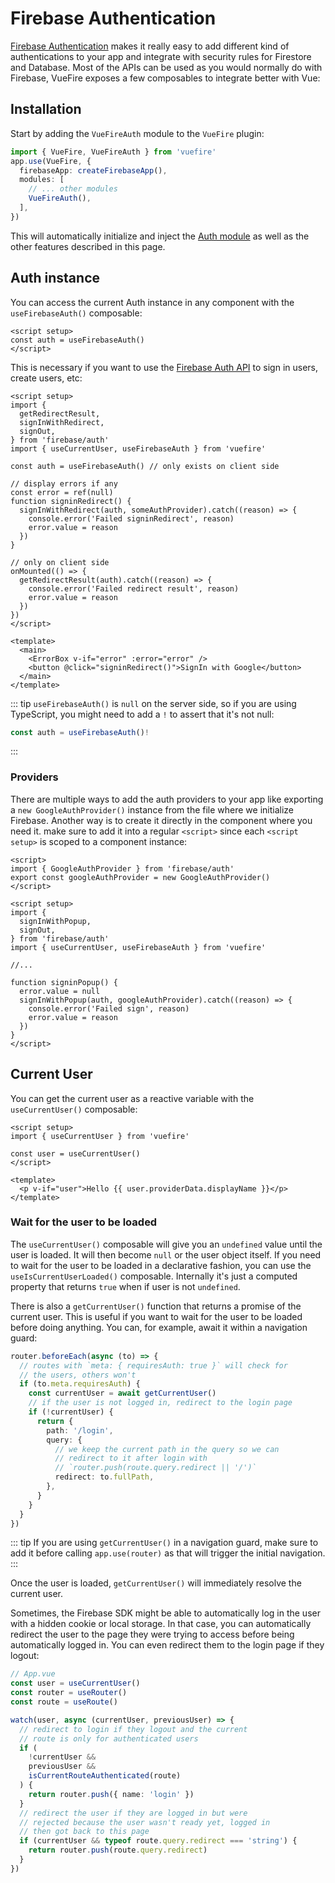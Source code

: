 # Firebase Authentication

[Firebase Authentication](https://firebase.google.com/docs/auth/web/start) makes it really easy to add different kind of authentications to your app and integrate with security rules for Firestore and Database.
Most of the APIs can be used as you would normally do with Firebase, VueFire exposes a few composables to integrate better with Vue:

## Installation

Start by adding the `VueFireAuth` module to the `VueFire` plugin:

```ts
import { VueFire, VueFireAuth } from 'vuefire'
app.use(VueFire, {
  firebaseApp: createFirebaseApp(),
  modules: [
    // ... other modules
    VueFireAuth(),
  ],
})
```

This will automatically initialize and inject the [Auth module](https://firebase.google.com/docs/auth/web/start#add-initialize-sdk) as well as the other features described in this page.

## Auth instance

You can access the current Auth instance in any component with the `useFirebaseAuth()` composable:

```vue
<script setup>
const auth = useFirebaseAuth()
</script>
```

This is necessary if you want to use the [Firebase Auth API](https://firebase.google.com/docs/auth/web/start#sign_in_existing_users) to sign in users, create users, etc:

```vue{7,9,14,22}
<script setup>
import {
  getRedirectResult,
  signInWithRedirect,
  signOut,
} from 'firebase/auth'
import { useCurrentUser, useFirebaseAuth } from 'vuefire'

const auth = useFirebaseAuth() // only exists on client side

// display errors if any
const error = ref(null)
function signinRedirect() {
  signInWithRedirect(auth, someAuthProvider).catch((reason) => {
    console.error('Failed signinRedirect', reason)
    error.value = reason
  })
}

// only on client side
onMounted(() => {
  getRedirectResult(auth).catch((reason) => {
    console.error('Failed redirect result', reason)
    error.value = reason
  })
})
</script>

<template>
  <main>
    <ErrorBox v-if="error" :error="error" />
    <button @click="signinRedirect()">SignIn with Google</button>
  </main>
</template>
```

::: tip
`useFirebaseAuth()` is `null` on the server side, so if you are using TypeScript, you might need to add a `!` to assert that it's not null:

```ts
const auth = useFirebaseAuth()!
```

:::

### Providers

There are multiple ways to add the auth providers to your app like exporting a `new GoogleAuthProvider()` instance from the file where we initialize Firebase. Another way is to create it directly in the component where you need it. make sure to add it into a regular `<script>` since each `<script setup>` is scoped to a component instance:

```vue{1-4,17}
<script>
import { GoogleAuthProvider } from 'firebase/auth'
export const googleAuthProvider = new GoogleAuthProvider()
</script>

<script setup>
import {
  signInWithPopup,
  signOut,
} from 'firebase/auth'
import { useCurrentUser, useFirebaseAuth } from 'vuefire'

//...

function signinPopup() {
  error.value = null
  signInWithPopup(auth, googleAuthProvider).catch((reason) => {
    console.error('Failed sign', reason)
    error.value = reason
  })
}
</script>
```

## Current User

You can get the current user as a reactive variable with the `useCurrentUser()` composable:

```vue
<script setup>
import { useCurrentUser } from 'vuefire'

const user = useCurrentUser()
</script>

<template>
  <p v-if="user">Hello {{ user.providerData.displayName }}</p>
</template>
```

### Wait for the user to be loaded

The `useCurrentUser()` composable will give you an `undefined` value until the user is loaded. It will then become `null` or the user object itself. If you need to wait for the user to be loaded in a declarative fashion, you can use the `useIsCurrentUserLoaded()` composable. Internally it's just a computed property that returns `true` when if user is not `undefined`.

There is also a `getCurrentUser()` function that returns a promise of the current user. This is useful if you want to wait for the user to be loaded before doing anything. You can, for example, await it within a navigation guard:

```ts
router.beforeEach(async (to) => {
  // routes with `meta: { requiresAuth: true }` will check for
  // the users, others won't
  if (to.meta.requiresAuth) {
    const currentUser = await getCurrentUser()
    // if the user is not logged in, redirect to the login page
    if (!currentUser) {
      return {
        path: '/login',
        query: {
          // we keep the current path in the query so we can
          // redirect to it after login with
          // `router.push(route.query.redirect || '/')`
          redirect: to.fullPath,
        },
      }
    }
  }
})
```

::: tip
If you are using `getCurrentUser()` in a navigation guard, make sure to add it before calling `app.use(router)` as that will trigger the initial navigation.
:::

Once the user is loaded, `getCurrentUser()` will immediately resolve the current user.

Sometimes, the Firebase SDK might be able to automatically log in the user with a hidden cookie or local storage. In that case, you can automatically redirect the user to the page they were trying to access before being automatically logged in. You can even redirect them to the login page if they logout:

```ts
// App.vue
const user = useCurrentUser()
const router = useRouter()
const route = useRoute()

watch(user, async (currentUser, previousUser) => {
  // redirect to login if they logout and the current
  // route is only for authenticated users
  if (
    !currentUser &&
    previousUser &&
    isCurrentRouteAuthenticated(route)
  ) {
    return router.push({ name: 'login' })
  }
  // redirect the user if they are logged in but were
  // rejected because the user wasn't ready yet, logged in
  // then got back to this page
  if (currentUser && typeof route.query.redirect === 'string') {
    return router.push(route.query.redirect)
  }
})
```
